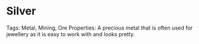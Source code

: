 # Silver

Tags: Metal, Mining, Ore
Properties: A precious metal that is often used for jewellery as it is easy to work with and looks pretty.